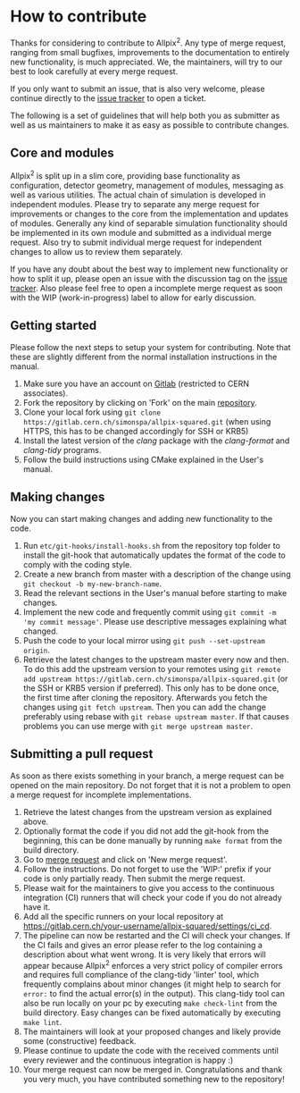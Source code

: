 # How to contribute
Thanks for considering to contribute to Allpix<sup>2</sup>. Any type of merge request, ranging from small bugfixes, improvements to the documentation to entirely new functionality, is much appreciated. We, the maintainers, will try to our best to look carefully at every merge request.

If you only want to submit an issue, that is also very welcome, please continue directly to the [issue tracker](https://gitlab.cern.ch/simonspa/allpix-squared/issues) to open a ticket. 

The following is a set of guidelines that will help both you as submitter as well as us maintainers to make it as easy as possible to contribute changes. 

## Core and modules
Allpix<sup>2</sup> is split up in a slim core, providing base functionality as configuration, detector geometry, management of modules, messaging as well as various utilities. The actual chain of simulation is developed in independent modules. Please try to separate any merge request for improvements or changes to the core from the implementation and updates of modules. Generally any kind of separable simulation functionality should be implemented in its own module and submitted as a individual merge request. Also try to submit individual merge request for independent changes to allow us to review them separately.

If you have any doubt about the best way to implement new functionality or how to split it up, please open an issue with the discussion tag on the [issue tracker](https://gitlab.cern.ch/simonspa/allpix-squared/issues). Also please feel free to open a incomplete merge request as soon with the WIP (work-in-progress) label to allow for early discussion.

## Getting started
Please follow the next steps to setup your system for contributing. Note that these are slightly different from the normal installation instructions in the manual.

1. Make sure you have an account on [Gitlab](gitlab.cern.ch) (restricted to CERN associates).
2. Fork the repository by clicking on 'Fork' on the main [repository](https://gitlab.cern.ch/simonspa/allpix-squared).
3. Clone your local fork using `git clone https://gitlab.cern.ch/simonspa/allpix-squared.git` (when using HTTPS, this has to be changed accordingly for SSH or KRB5)
4. Install the latest version of the *clang* package with the *clang-format* and *clang-tidy* programs.
5. Follow the build instructions using CMake explained in the User's manual.

## Making changes
Now you can start making changes and adding new functionality to the code. 

1. Run `etc/git-hooks/install-hooks.sh` from the repository top folder to install the git-hook that automatically updates the format of the code to comply with the coding style.
2. Create a new branch from master with a description of the change using `git checkout -b my-new-branch-name`.
3. Read the relevant sections in the User's manual before starting to make changes.
4. Implement the new code and frequently commit using `git commit -m 'my commit message'`. Please use descriptive messages explaining what changed.
5. Push the code to your local mirror using `git push --set-upstream origin`.
6. Retrieve the latest changes to the upstream master every now and then. To do this add the upstream version to your remotes using `git remote add upstream https://gitlab.cern.ch/simonspa/allpix-squared.git` (or the SSH or KRB5 version if preferred). This only has to be done once, the first time after cloning the repository. Afterwards you fetch the changes using `git fetch upstream`. Then you can add the change preferably using rebase with `git rebase upstream master`. If that causes problems you can use merge with `git merge upstream master`.

## Submitting a pull request
As soon as there exists something in your branch, a merge request can be opened on the main repository. Do not forget that it is not a problem to open a merge request for incomplete implementations.

1. Retrieve the latest changes from the upstream version as explained above.
2. Optionally format the code if you did not add the git-hook from the beginning, this can be done manually by running `make format` from the build directory.
3. Go to [merge request](https://gitlab.cern.ch/simonspa/allpix-squared/merge_requests) and click on 'New merge request'.
4. Follow the instructions. Do not forget to use the 'WIP:' prefix if your code is only partially ready. Then submit the merge request.
5. Please wait for the maintainers to give you access to the continuous integration (CI) runners that will check your code if you do not already have it.
6. Add all the specific runners on your local repository at https://gitlab.cern.ch/your-username/allpix-squared/settings/ci_cd.
7. The pipeline can now be restarted and the CI will check your changes. If the CI fails and gives an error please refer to the log containing a description about what went wrong. It is very likely that errors will appear because Allpix<sup>2</sup> enforces a very strict policy of compiler errors and requires full compliance of the clang-tidy 'linter' tool, which frequently complains about minor changes (it might help to search for `error:` to find the actual error(s) in the output). This clang-tidy tool can also be run locally on your pc by executing `make check-lint` from the build directory. Easy changes can be fixed automatically by executing `make lint`.
8. The maintainers will look at your proposed changes and likely provide some (constructive) feedback.
9. Please continue to update the code with the received comments until every reviewer and the continuous integration is happy :)
10. Your merge request can now be merged in. Congratulations and thank you very much, you have contributed something new to the repository!
